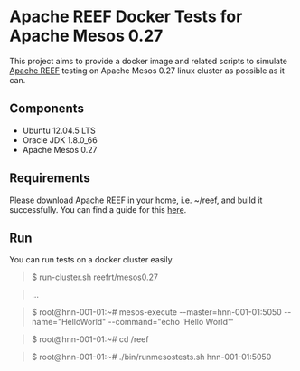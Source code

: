 Apache REEF Docker Tests for Apache Mesos 0.27
==========================================================

This project aims to provide a docker image and related scripts to simulate
[Apache REEF](http://reef.apache.org/) testing on
Apache Mesos 0.27 linux cluster as possible as it can.

Components
----------

* Ubuntu 12.04.5 LTS
* Oracle JDK 1.8.0_66
* Apache Mesos 0.27

Requirements
------------

Please download Apache REEF in your home, i.e. ~/reef, and build
it successfully. You can find a guide for this
[here](https://cwiki.apache.org/confluence/display/REEF/Compiling+REEF).

Run
---
You can run tests on a docker cluster easily.

> $ run-cluster.sh reefrt/mesos0.27

> ...

> $ root@hnn-001-01:~# mesos-execute --master=hnn-001-01:5050 --name="HelloWorld" --command="echo 'Hello World'"

> $ root@hnn-001-01:~# cd /reef

> $ root@hnn-001-01:~# ./bin/runmesostests.sh hnn-001-01:5050

